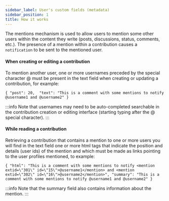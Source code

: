 ```yaml
---
sidebar_label: User's custom fields (metadata)
sidebar_position: 1
title: How it works
---
```


The mentions mechanism is used to allow users to mention some other users within the content they write (posts, discussions, status, comments, etc.). The presence of a mention within a contribution causes a `notification` to be sent to the mentioned user.

#### When creating or editing a contribution
To mention another user, one or more usernames preceded by the special character @ must be present in the text field when creating or updating a contribution, for example:

`
{
  "post": 20, 
  "text": "This is a comment with some mentions to notify @username1 and @username2"
}
`

:::info
Note that usernames may need to be auto-completed searchable in the contribution creation or editing interface (starting typing after the @ special character).
:::

#### While reading a contribution
Retrieving a contribution that contains a mention to one or more users you will find in the text field one or more html tags that indicate the position and details (user ids) of the mention and which must be made as links pointing to the user profiles mentioned, to example:

`
{
    "html": "This is a comment with some mentions to notify <mention extid=\"301\" id=\"15\">@username1</mention> and <mention extid=\"302\" id=\"16\">@username2</mention>",
    "summary": "This is a comment with some mentions to notify @username1 and @username2"
}
`


:::info
Note that the summary field also contains information about the mention.
:::